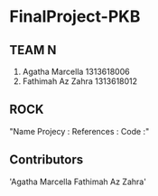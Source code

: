 # FinalProject-PKB
## TEAM N
1. Agatha Marcella   1313618006
2. Fathimah Az Zahra 1313618012
## ROCK
"Name Projecy :
References :
Code :"
## Contributors
'Agatha Marcella
Fathimah Az Zahra'
